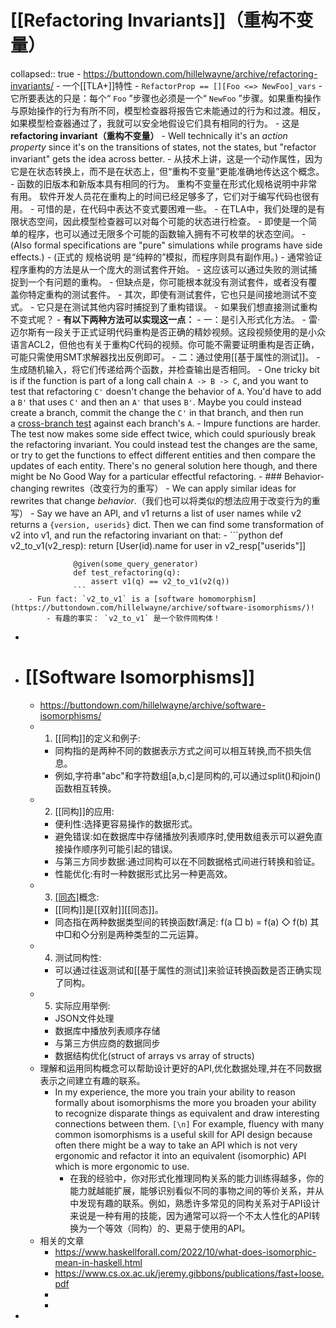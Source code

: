 # [[Refactoring Invariants]]（重构不变量）
collapsed:: true
	- https://buttondown.com/hillelwayne/archive/refactoring-invariants/
	- 一个[[TLA+]]特性
		- ```
		  RefactorProp ==
		      [][Foo <=> NewFoo]_vars
		  ```
			- 它所要表达的只是：每个“ `Foo` ”步骤也必须是一个“ `NewFoo` ”步骤。如果重构操作与原始操作的行为有所不同，模型检查器将报告它未能通过的行为和过渡。相反，如果模型检查器通过了，我就可以安全地假设它们具有相同的行为。
	- 这是**refactoring invariant（重构不变量）**
		- Well technically it's an *action property* since it's on the transitions of states, not the states, but "refactor invariant" gets the idea across better.
			- 从技术上讲，这是一个动作属性，因为它是在状态转换上，而不是在状态上，但“重构不变量”更能准确地传达这个概念。
	- 函数的旧版本和新版本具有相同的行为。 重构不变量在形式化规格说明中非常有用。 软件开发人员花在重构上的时间已经足够多了，它们对于编写代码也很有用。
	- 可惜的是，在代码中表达不变式要困难一些。
		- 在TLA中，我们处理的是有限状态空间，因此模型检查器可以对每个可能的状态进行检查。
		- 即使是一个简单的程序，也可以通过无限多个可能的函数输入拥有不可枚举的状态空间。
	- (Also formal specifications are "pure" simulations while programs have side effects.)
		- (正式的 规格说明 是“纯粹的”模拟，而程序则具有副作用。)
	- 通常验证程序重构的方法是从一个庞大的测试套件开始。
		- 这应该可以通过失败的测试捕捉到一个有问题的重构。
			- 但缺点是，你可能根本就没有测试套件，或者没有覆盖你特定重构的测试套件。
		- 其次，即使有测试套件，它也只是间接地测试不变式。
			- 它只是在测试其他内容时捕捉到了重构错误。
	- 如果我们想直接测试重构不变式呢？
		- **有以下两种方法可以实现这一点：**
			- 一：是引入形式化方法。
				- 雷·迈尔斯有一段关于正式证明代码重构是否正确的精妙视频。这段视频使用的是小众语言ACL2，但他也有关于重构C代码的视频。你可能不需要证明重构是否正确，可能只需使用SMT求解器找出反例即可。
			- 二：通过使用[[基于属性的测试]]。
				- 生成随机输入，将它们传递给两个函数，并检查输出是否相同。
					- One tricky bit is if the function is part of a long call chain `A -> B -> C`, and you want to test that refactoring `C'` doesn't change the behavior of `A`. You'd have to add a `B'` that uses `C'` and then an `A'` that uses `B'`. Maybe you could instead create a branch, commit the change the `C'` in that branch, and then run a [cross-branch test](https://www.hillelwayne.com/post/cross-branch-testing/) against each branch's `A`.
					- Impure functions are harder. The test now makes some side effect twice, which could spuriously break the refactoring invariant. You could instead test the changes are the same, or try to get the functions to effect different entities and then compare the updates of each entity. There's no general solution here though, and there might be No Good Way for a particular effectful refactoring.
	- ### Behavior-changing rewrites（改变行为的重写）
		- We can apply similar ideas for rewrites that change *behavior*.（我们也可以将类似的想法应用于改变行为的重写）
			- Say we have an API, and v1 returns a list of user names while v2 returns a `{version, userids}` dict. Then we can find some transformation of v2 into v1, and run the refactoring invariant on that:
				- ```python
				  def v2_to_v1(v2_resp):
				      return [User(id).name for user in v2_resp["userids"]]
				  
				  @given(some_query_generator)
				  def test_refactoring(q):
				      assert v1(q) == v2_to_v1(v2(q))
				  ```
		- Fun fact: `v2_to_v1` is a [software homomorphism](https://buttondown.com/hillelwayne/archive/software-isomorphisms/)!
			- 有趣的事实： `v2_to_v1` 是一个软件同构体！
-
- # [[Software Isomorphisms]]
	- https://buttondown.com/hillelwayne/archive/software-isomorphisms/
	- 1. [[同构]]的定义和例子:
		- 同构指的是两种不同的数据表示方式之间可以相互转换,而不损失信息。
		- 例如,字符串"abc"和字符数组[a,b,c]是同构的,可以通过split()和join()函数相互转换。
	- 2. [[同构]]的应用:
		- 便利性:选择更容易操作的数据形式。
		- 避免错误:如在数据库中存储播放列表顺序时,使用数组表示可以避免直接操作顺序列可能引起的错误。
		- 与第三方同步数据:通过同构可以在不同数据格式间进行转换和验证。
		- 性能优化:有时一种数据形式比另一种更高效。
	- 3. [[同态]](Homomorphism)概念:
		- [[同构]]是[[双射]][[同态]]。
		- 同态指在两种数据类型间的转换函数f满足: f(a □ b) = f(a) ◇ f(b)
		  其中□和◇分别是两种类型的二元运算。
	- 4. 测试同构性:
		- 可以通过往返测试和[[基于属性的测试]]来验证转换函数是否正确实现了同构。
	- 5. 实际应用举例:
		- JSON文件处理
		- 数据库中播放列表顺序存储
		- 与第三方供应商的数据同步
		- 数据结构优化(struct of arrays vs array of structs)
	- 理解和运用同构概念可以帮助设计更好的API,优化数据处理,并在不同数据表示之间建立有趣的联系。
		- In my experience, the more you train your ability to reason formally about isomorphisms the more you broaden your ability to recognize disparate things as equivalent and draw interesting connections between them. `[\n]` For example, fluency with many common isomorphisms is a useful skill for API design because often there might be a way to take an API which is not very ergonomic and refactor it into an equivalent (isomorphic) API which is more ergonomic to use.
			- 在我的经验中，你对形式化推理同构关系的能力训练得越多，你的能力就越能扩展，能够识别看似不同的事物之间的等价关系，并从中发现有趣的联系。例如，熟悉许多常见的同构关系对于API设计来说是一种有用的技能，因为通常可以将一个不太人性化的API转换为一个等效（同构）的、更易于使用的API。
	- 相关的文章
		- https://www.haskellforall.com/2022/10/what-does-isomorphic-mean-in-haskell.html
		- https://www.cs.ox.ac.uk/jeremy.gibbons/publications/fast+loose.pdf
		-
		-
-